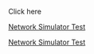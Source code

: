 Click here

[Network Simulator Test](https://physicalpixel.github.io/CyTest/Network_Sim/index.htm)

[Network Simulator Test](https://physicalpixel.github.io/CyTest/Network_Sim/index_git.html)

